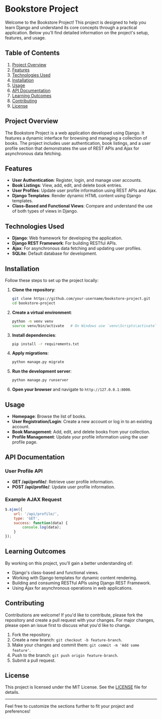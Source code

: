 # Bookstore Project

Welcome to the Bookstore Project! This project is designed to help you learn Django and understand its core concepts through a practical application. Below you'll find detailed information on the project's setup, features, and usage.

## Table of Contents

1. [Project Overview](#project-overview)
2. [Features](#features)
3. [Technologies Used](#technologies-used)
4. [Installation](#installation)
5. [Usage](#usage)
6. [API Documentation](#api-documentation)
7. [Learning Outcomes](#learning-outcomes)
8. [Contributing](#contributing)
9. [License](#license)

## Project Overview

The Bookstore Project is a web application developed using Django. It features a dynamic interface for browsing and managing a collection of books. The project includes user authentication, book listings, and a user profile section that demonstrates the use of REST APIs and Ajax for asynchronous data fetching.

## Features

- **User Authentication**: Register, login, and manage user accounts.
- **Book Listings**: View, add, edit, and delete book entries.
- **User Profiles**: Update user profile information using REST APIs and Ajax.
- **Django Templates**: Render dynamic HTML content using Django templates.
- **Class-Based and Functional Views**: Compare and understand the use of both types of views in Django.

## Technologies Used

- **Django**: Web framework for developing the application.
- **Django REST Framework**: For building RESTful APIs.
- **Ajax**: For asynchronous data fetching and updating user profiles.
- **SQLite**: Default database for development.

## Installation

Follow these steps to set up the project locally:

1. **Clone the repository**:
    ```bash
    git clone https://github.com/your-username/bookstore-project.git
    cd bookstore-project
    ```

2. **Create a virtual environment**:
    ```bash
    python -m venv venv
    source venv/bin/activate   # On Windows use `venv\Scripts\activate`
    ```

3. **Install dependencies**:
    ```bash
    pip install -r requirements.txt
    ```

4. **Apply migrations**:
    ```bash
    python manage.py migrate
    ```

5. **Run the development server**:
    ```bash
    python manage.py runserver
    ```

6. **Open your browser** and navigate to `http://127.0.0.1:8000`.

## Usage

- **Homepage**: Browse the list of books.
- **User Registration/Login**: Create a new account or log in to an existing account.
- **Book Management**: Add, edit, and delete books from your collection.
- **Profile Management**: Update your profile information using the user profile page.

## API Documentation

### User Profile API

- **GET /api/profile/**: Retrieve user profile information.
- **POST /api/profile/**: Update user profile information.

### Example AJAX Request

```javascript
$.ajax({
    url: '/api/profile/',
    type: 'GET',
    success: function(data) {
        console.log(data);
    }
});
```

## Learning Outcomes

By working on this project, you'll gain a better understanding of:

- Django's class-based and functional views.
- Working with Django templates for dynamic content rendering.
- Building and consuming RESTful APIs using Django REST Framework.
- Using Ajax for asynchronous operations in web applications.

## Contributing

Contributions are welcome! If you'd like to contribute, please fork the repository and create a pull request with your changes. For major changes, please open an issue first to discuss what you'd like to change.

1. Fork the repository.
2. Create a new branch: `git checkout -b feature-branch`.
3. Make your changes and commit them: `git commit -m 'Add some feature'`.
4. Push to the branch: `git push origin feature-branch`.
5. Submit a pull request.

## License

This project is licensed under the MIT License. See the [LICENSE](LICENSE) file for details.

---

Feel free to customize the sections further to fit your project and preferences!

